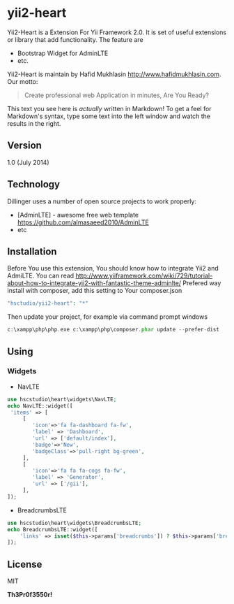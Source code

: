 yii2-heart
=========

Yii2-Heart is a Extension For Yii Framework 2.0. It is set of useful extensions or library that add functionality. The feature are

  - Bootstrap Widget for AdminLTE
  - etc.

Yii2-Heart is maintain by Hafid Mukhlasin http://www.hafidmukhlasin.com. Our motto:

> Create professional web Application
> in minutes, Are You Ready?

This text you see here is *actually* written in Markdown! To get a feel for Markdown's syntax, type some text into the left window and watch the results in the right.  

Version
----

1.0 (July 2014)

Technology
-----------

Dillinger uses a number of open source projects to work properly:

* [AdminLTE] - awesome free web template https://github.com/almasaeed2010/AdminLTE
* etc

Installation
--------------
Before You use this extension, You should know how to integrate Yii2 and AdmiLTE. You can read http://www.yiiframework.com/wiki/729/tutorial-about-how-to-integrate-yii2-with-fantastic-theme-adminlte/ 
Prefered way install with composer, add this setting to Your composer.json

```php
"hsctudio/yii2-heart": "*"
```
Then update your project, for example via command prompt windows

```php
c:\xampp\php\php.exe c:\xampp\php\composer.phar update --prefer-dist
```

Using
--------------

### Widgets
* NavLTE

```php
use hscstudio\heart\widgets\NavLTE;
echo NavLTE::widget([
 'items' => [
     [
        'icon'=>'fa fa-dashboard fa-fw',
        'label' => 'Dashboard',
        'url' => ['default/index'],
        'badge'=>'New',
        'badgeClass'=>'pull-right bg-green',
     ],
     [
        'icon'=>'fa fa fa-cogs fa-fw',
        'label' => 'Generator',
        'url' => ['/gii'],
     ],
]);
```
* BreadcrumbsLTE

```php
use hscstudio\heart\widgets\BreadcrumbsLTE;
echo BreadcrumbsLTE::widget([
    'links' => isset($this->params['breadcrumbs']) ? $this->params['breadcrumbs'] : [],
]);
```

License
----

MIT


**Th3Pr0f3550r!**

